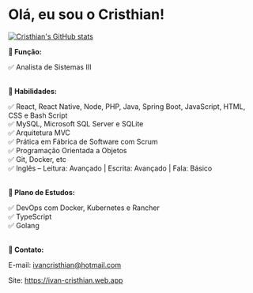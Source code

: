 <!DOCTYPE html>
<html lang="pt-BR">
<head>
	<meta charset="UTF-8">
	<meta http-equiv="X-UA-Compatible" content="IE=edge">
	<meta name="viewport" content="width=device-width, initial-scale=1.0">
</head>
<body>
    
<h1>Olá, eu sou o Cristhian!</h1>

[![Cristhian's GitHub stats](https://github-readme-stats.vercel.app/api?username=cristhiandevgo&theme=dracula)](https://github.com/cristhiandevgo/cristhiandevgo)

<div><p><b>💼 Função:</b></p></div>
    <div> ✅ Analista de Sistemas III</div>

<div><br></div>
<div><p><b>📖 Habilidades:</b></p></div>
    <div> ✅ React, React Native, Node, PHP, Java, Spring Boot, JavaScript, HTML, CSS e Bash Script</div>
    <div> ✅ MySQL, Microsoft SQL Server e SQLite</div>
    <div> ✅ Arquitetura MVC</div>
    <div> ✅ Prática em Fábrica de Software com Scrum</div>
    <div> ✅ Programação Orientada a Objetos</div>
    <div> ✅ Git, Docker, etc</div>
    <div> ✅ Inglês – Leitura: Avançado | Escrita: Avançado | Fala: Básico</div>

<div><br></div>
    <div><p><b>📖 Plano de Estudos:</b></p></div>
    <div> ✅ DevOps com Docker, Kubernetes e Rancher</div>
    <div> ✅ TypeScript</div>
    <div> ✅ Golang</div>
    
<div><br></div>
<div><p><b>📧 Contato: </b></p></div>
<div>
<label>E-mail: </label>
<a href="mailto:ivancristhian@hotmail.com?subject=Olá Cristhian, eu gostaria de contratar os seus serviços." target="_blank" rel="noreferrer">
	<label>ivancristhian@hotmail.com</label>
</a>
	
<label>Site: </label>
<a href="https://ivan-cristhian.web.app" target="_blank" rel="noreferrer">
	<label>https://ivan-cristhian.web.app</label>
</a>
	
</div>
	
</body>
</html>

